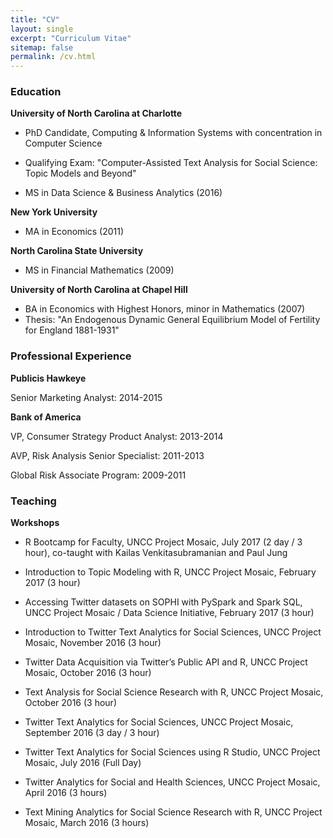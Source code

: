 ```yaml
---
title: "CV"
layout: single
excerpt: "Curriculum Vitae"
sitemap: false
permalink: /cv.html
---
```


### Education

**University of North Carolina at Charlotte** 

* PhD Candidate, Computing & Information Systems with concentration in Computer Science
* Qualifying Exam: "Computer-Assisted Text Analysis for Social Science: Topic Models and Beyond"

* MS in Data Science & Business Analytics (2016)

**New York University**

* MA in Economics (2011)

**North Carolina State University**

* MS in Financial Mathematics (2009)

**University of North Carolina at Chapel Hill**

* BA in Economics with Highest Honors, minor in Mathematics (2007)
* Thesis: "An Endogenous Dynamic General Equilibrium Model of Fertility for England 1881-1931"

### Professional Experience

**Publicis Hawkeye**

Senior Marketing Analyst: 2014-2015

**Bank of America**

VP, Consumer Strategy Product Analyst: 2013-2014

AVP, Risk Analysis Senior Specialist: 2011-2013

Global Risk Associate Program: 2009-2011

### Teaching

**Workshops**

* R Bootcamp for Faculty, UNCC Project Mosaic, July 2017 (2 day / 3 hour), co-taught with Kailas Venkitasubramanian and Paul Jung

* Introduction to Topic Modeling with R, UNCC Project Mosaic, February 2017 (3 hour)

* Accessing Twitter datasets on SOPHI with PySpark and Spark SQL, UNCC Project Mosaic / Data Science Initiative, February 2017 (3 hour)

* Introduction to Twitter Text Analytics for Social Sciences, UNCC Project Mosaic, November 2016 (3 hour)

* Twitter Data Acquisition via Twitter’s Public API and R, UNCC Project Mosaic, October 2016 (3 hour)

* Text Analysis for Social Science Research with R, UNCC Project Mosaic, October 2016 (3 hour)

* Twitter Text Analytics for Social Sciences, UNCC Project Mosaic, September 2016 (3 day / 3 hour)

* Twitter Text Analytics for Social Sciences using R Studio, UNCC Project Mosaic, July 2016 (Full Day)

* Twitter Analytics for Social and Health Sciences, UNCC Project Mosaic, April 2016 (3 hours)

* Text Mining Analytics for Social Science Research with R, UNCC Project Mosaic, March 2016 (3 hours)